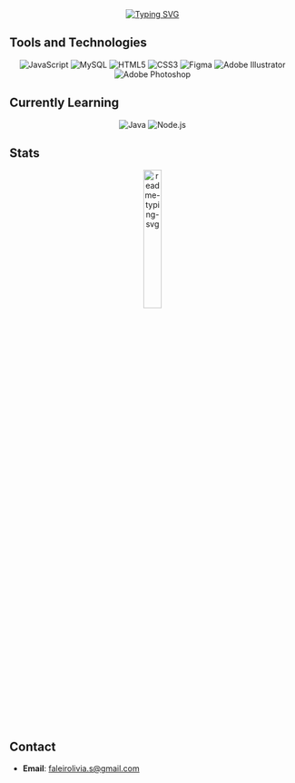 <div align="center">
<a href="https://git.io/typing-svg"><img src="https://readme-typing-svg.herokuapp.com?font=Fira+Code&size=19&duration=3500&pause=1000&color=A47DFF&width=587&separator=%3E&lines=System.out.println(%22Hello%2C+World!%22);%3Eecho+%22Hello%2C+World!%22;%3EConsole.WriteLine(%22Hello%2C+World!%22);%3Ecout+%3C%3C+%22Hello%2C+World!%22+%3C%3C+endl;%3Econsole.log(%22Hello%2C+World!%22);%3ESELECT+nome++FROM+pessoas++WHERE+nome+%3D+'Lívia';" alt="Typing SVG" /></a>
</div>

## Tools and Technologies   

<div align="center">  
  <img src="https://img.shields.io/badge/JavaScript-A47DFF?style=for-the-badge&logo=javascript&logoColor=black" alt="JavaScript"/>  
  <img src="https://img.shields.io/badge/MySQL-8B5CF6?style=for-the-badge&logo=mysql&logoColor=white" alt="MySQL"/>  
  <img src="https://img.shields.io/badge/HTML5-7C3AED?style=for-the-badge&logo=html5&logoColor=white" alt="HTML5"/>  
  <img src="https://img.shields.io/badge/CSS3-6D28D9?style=for-the-badge&logo=css3&logoColor=white" alt="CSS3"/>  
  <img src="https://img.shields.io/badge/Figma-5B21B6?style=for-the-badge&logo=figma&logoColor=white" alt="Figma"/>  
  <img src="https://img.shields.io/badge/Adobe%20Illustrator-4C1D95?style=for-the-badge&logo=adobeillustrator&logoColor=white" alt="Adobe Illustrator"/>  
  <img src="https://img.shields.io/badge/Adobe%20Photoshop-3B0764?style=for-the-badge&logo=adobephotoshop&logoColor=white" alt="Adobe Photoshop"/>  
</div>

## Currently Learning

<div align="center">  
  <img src="https://img.shields.io/badge/Java-A47DFF?style=for-the-badge&logo=java&logoColor=white" alt="Java"/>  
  <img src="https://img.shields.io/badge/Node.js-3B0764?style=for-the-badge&logo=nodedotjs&logoColor=white" alt="Node.js"/>  
</div>

## Stats
<div align="center">
<img align="center" width="25%" src="https://github-readme-stats.vercel.app/api/top-langs/?username=moisiFraise&cardType=github&bg_color=00000000&Text=000&title_color=A47DFF&border_color=A47DFF&card_width=200" alt="readme-typing-svg">
 
</div>


## Contact 
- **Email**: faleirolivia.s@gmail.com

